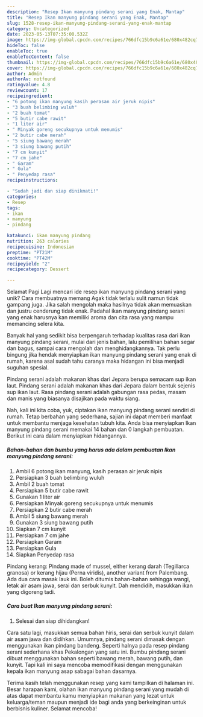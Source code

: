 ```yaml
---
description: "Resep Ikan manyung pindang serani yang Enak, Mantap"
title: "Resep Ikan manyung pindang serani yang Enak, Mantap"
slug: 1528-resep-ikan-manyung-pindang-serani-yang-enak-mantap
category: Uncategorized
date: 2023-05-13T07:35:00.532Z
image: https://img-global.cpcdn.com/recipes/766dfc15b9c6a61e/680x482cq70/ikan-manyung-pindang-serani-foto-resep-utama.jpg
hideToc: false
enableToc: true
enableTocContent: false
thumbnail: https://img-global.cpcdn.com/recipes/766dfc15b9c6a61e/680x482cq70/ikan-manyung-pindang-serani-foto-resep-utama.jpg
cover: https://img-global.cpcdn.com/recipes/766dfc15b9c6a61e/680x482cq70/ikan-manyung-pindang-serani-foto-resep-utama.jpg
author: Admin
authorAv: notfound
ratingvalue: 4.8
reviewcount: 17
recipeingredient:
- "6 potong ikan manyung kasih perasan air jeruk nipis"
- "3 buah belimbing wuluh"
- "2 buah tomat"
- "5 butir cabe rawit"
- "1 liter air"
- " Minyak goreng secukupnya untuk menumis"
- "2 butir cabe merah"
- "5 siung bawang merah"
- "3 siung bawang putih"
- "7 cm kunyit"
- "7 cm jahe"
- " Garam"
- " Gula"
- " Penyedap rasa"
recipeinstructions:

- "Sudah jadi dan siap dinikmati!"
categories:
- Resep
tags:
- ikan
- manyung
- pindang

katakunci: ikan manyung pindang 
nutrition: 263 calories
recipecuisine: Indonesian
preptime: "PT21M"
cooktime: "PT42M"
recipeyield: "2"
recipecategory: Dessert

---
```



Selamat Pagi Lagi mencari ide resep ikan manyung pindang serani yang unik? Cara membuatnya memang Agak tidak terlalu sulit namun tidak gampang juga. Jika salah mengolah maka hasilnya tidak akan memuaskan dan justru cenderung tidak enak. Padahal ikan manyung pindang serani yang enak harusnya kan memiliki aroma dan cita rasa yang mampu memancing selera kita.


Banyak hal yang sedikit bisa berpengaruh terhadap kualitas rasa dari ikan manyung pindang serani, mulai dari jenis bahan, lalu pemilihan bahan segar dan bagus, sampai cara mengolah dan menghidangkannya. Tak perlu bingung jika hendak menyiapkan ikan manyung pindang serani yang enak di rumah, karena asal sudah tahu caranya maka hidangan ini bisa menjadi suguhan spesial.

Pindang serani adalah makanan khas dari Jepara berupa semacam sup ikan laut. Pindang serani adalah makanan khas dari Jepara dalam bentuk sejenis sup ikan laut. Rasa pindang serani adalah gabungan rasa pedas, masam dan manis yang biasanya disajikan pada waktu siang.


Nah, kali ini kita coba, yuk, ciptakan ikan manyung pindang serani sendiri di rumah. Tetap berbahan yang sederhana, sajian ini dapat memberi manfaat untuk membantu menjaga kesehatan tubuh kita. Anda bisa menyiapkan Ikan manyung pindang serani memakai 14 bahan dan 0 langkah pembuatan. Berikut ini cara dalam menyiapkan hidangannya.

<!--inarticleads1-->

##### Bahan-bahan dan bumbu yang harus ada dalam pembuatan Ikan manyung pindang serani:

1. Ambil 6 potong ikan manyung, kasih perasan air jeruk nipis
1. Persiapkan 3 buah belimbing wuluh
1. Ambil 2 buah tomat
1. Persiapkan 5 butir cabe rawit
1. Gunakan 1 liter air
1. Persiapkan  Minyak goreng secukupnya untuk menumis
1. Persiapkan 2 butir cabe merah
1. Ambil 5 siung bawang merah
1. Gunakan 3 siung bawang putih
1. Siapkan 7 cm kunyit
1. Persiapkan 7 cm jahe
1. Persiapkan  Garam
1. Persiapkan  Gula
1. Siapkan  Penyedap rasa


Pindang kerang: Pindang made of mussel, either kerang darah (Tegillarca granosa) or kerang hijau (Perna viridis), another variant from Palembang. Ada dua cara masak lauk ini. Boleh ditumis bahan-bahan sehingga wangi, letak air asam jawa, serai dan serbuk kunyit. Dah mendidih, masukkan ikan yang digoreng tadi. 

<!--inarticleads2-->

##### Cara buat Ikan manyung pindang serani:


1. Selesai dan siap dihidangkan!

Cara satu lagi, masukkan semua bahan hiris, serai dan serbuk kunyit dalam air asam jawa dan didihkan. Umumnya, pindang serani dimasak dengan menggunakan ikan pindang bandeng. Seperti halnya pada resep pindang serani sederhana khas Pekalongan yang satu ini. Bumbu pindang serani dibuat menggunakan bahan seperti bawang merah, bawang putih, dan kunyit. Tapi kali ini saya mencoba memodifikasi dengan menggunakan kepala ikan manyung asap sabagai bahan dasarnya. 

Terima kasih telah menggunakan resep yang kami tampilkan di halaman ini. Besar harapan kami, olahan Ikan manyung pindang serani yang mudah di atas dapat membantu kamu menyiapkan makanan yang lezat untuk keluarga/teman maupun menjadi ide bagi anda yang berkeinginan untuk berbisnis kuliner. Selamat mencoba!
